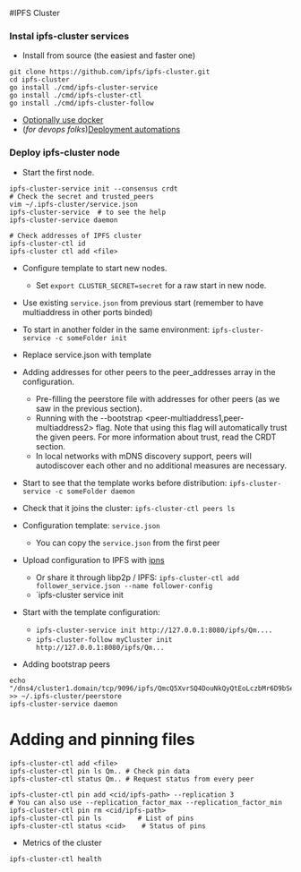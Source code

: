 #IPFS Cluster
### Instal ipfs-cluster services
- Install from source (the easiest and faster one)
```
git clone https://github.com/ipfs/ipfs-cluster.git
cd ipfs-cluster
go install ./cmd/ipfs-cluster-service
go install ./cmd/ipfs-cluster-ctl
go install ./cmd/ipfs-cluster-follow
```
- [Optionally use docker](https://cluster.ipfs.io/download/)
- (_for devops folks_)[Deployment automations](https://cluster.ipfs.io/documentation/deployment/automations/)

### Deploy ipfs-cluster node
- Start the first node.
```
ipfs-cluster-service init --consensus crdt
# Check the secret and trusted_peers
vim ~/.ipfs-cluster/service.json
ipfs-cluster-service  # to see the help
ipfs-cluster-service daemon

# Check addresses of IPFS cluster
ipfs-cluster-ctl id
ipfs-cluster ctl add <file>
```

- Configure template to start new nodes.
  - Set `export CLUSTER_SECRET=secret` for a raw start in new node.
- Use existing `service.json` from previous start (remember to have multiaddress in other ports binded)
 - To start in another folder in the same environment: `ipfs-cluster-service -c someFolder init`
 - Replace service.json with template
 - Adding addresses for other peers to the peer_addresses array in the configuration.
    - Pre-filling the peerstore file with addresses for other peers (as we saw in the previous section).
    - Running with the --bootstrap <peer-multiaddress1,peer-multiaddress2> flag. Note that using this flag will automatically trust the given peers. For more information about trust, read the CRDT section.
    - In local networks with mDNS discovery support, peers will autodiscover each other and no additional measures are necessary.
 - Start to see that the template works before distribution: `ipfs-cluster-service -c someFolder daemon`
 - Check that it joins the cluster: `ipfs-cluster-ctl peers ls`
  
- Configuration template: `service.json`
  - You can copy the `service.json` from the first peer
- Upload configuration to IPFS with [ipns](./ipns)
  - Or share it through libp2p / IPFS: `ipfs-cluster-ctl add follower_service.json --name follower-config`
  - `ipfs-cluster service init <url of config>

- Start with the template configuration:
  - `ipfs-cluster-service init http://127.0.0.1:8080/ipfs/Qm....`
  - `ipfs-cluster-follow myCluster init http://127.0.0.1:8080/ipfs/Qm...`

- Adding bootstrap peers
```
echo "/dns4/cluster1.domain/tcp/9096/ipfs/QmcQ5XvrSQ4DouNkQyQtEoLczbMr6D9bSenGy6WQUCQUBt" >> ~/.ipfs-cluster/peerstore
ipfs-cluster-service daemon
```

# Adding and pinning files
```
ipfs-cluster-ctl add <file>
ipfs-cluster-ctl pin ls Qm.. # Check pin data
ipfs-cluster-ctl status Qm.. # Request status from every peer
```
```
ipfs-cluster-ctl pin add <cid/ipfs-path> --replication 3
# You can also use --replication_factor_max --replication_factor_min
ipfs-cluster-ctl pin rm <cid/ipfs-path>
ipfs-cluster-ctl pin ls         # List of pins
ipfs-cluster-ctl status <cid>    # Status of pins
```
- Metrics of the cluster
```
ipfs-cluster-ctl health
```
